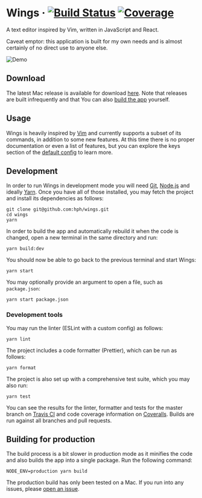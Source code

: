 # Wings · [![Build Status](https://img.shields.io/travis/hph/wings/master.svg?style=flat-square)](https://travis-ci.org/hph/wings) [![Coverage](https://img.shields.io/coveralls/hph/wings/master.svg?style=flat-square)](https://coveralls.io/github/hph/wings)

A text editor inspired by Vim, written in JavaScript and React.

Caveat emptor: this application is built for my own needs and is almost
certainly of no direct use to anyone else.

![Demo](https://www.dropbox.com/s/qog2a5d8rdcjs6q/Wings.png?raw=1)

## Download

The latest Mac release is available for download
[here](https://github.com/hph/wings/releases). Note that releases are built
infrequently and that You can also [build the
app](https://github.com/hph/wings#building-for-production) yourself.

## Usage

Wings is heavily inspired by
[Vim](<https://en.wikipedia.org/wiki/Vim_(text_editor)>) and currently supports
a subset of its commands, in addition to some new features. At this time there
is no proper documentation or even a list of features, but you can explore the
keys section of the [default
config](https://github.com/hph/wings/blob/master/src/main-process/default-config.yaml)
to learn more.

## Development

In order to run Wings in development mode you will need
[Git](https://git-scm.com/download), [Node.js](https://nodejs.org/en/download/)
and ideally [Yarn](https://yarnpkg.com/en/docs/install). Once you have all of
those installed, you may fetch the project and install its dependencies as
follows:

    git clone git@github.com:hph/wings.git
    cd wings
    yarn

In order to build the app and automatically rebuild it when the code is changed,
open a new terminal in the same directory and run:

    yarn build:dev

You should now be able to go back to the previous terminal and start Wings:

    yarn start

You may optionally provide an argument to open a file, such as `package.json`:

    yarn start package.json

### Development tools

You may run the linter (ESLint with a custom config) as follows:

    yarn lint

The project includes a code formatter (Prettier), which can be run as follows:

    yarn format

The project is also set up with a comprehensive test suite, which you may also
run:

    yarn test

You can see the results for the linter, formatter and tests for the master
branch on [Travis CI](https://travis-ci.org/hph/wings) and code coverage
information on [Coveralls](https://coveralls.io/github/hph/wings). Builds are
run against all branches and pull requests.

## Building for production

The build process is a bit slower in production mode as it minifies the code and
also builds the app into a single package. Run the following command:

    NODE_ENV=production yarn build

The production build has only been tested on a Mac. If you run into any issues,
please [open an issue](https://github.com/hph/wings/issues/new).
